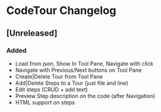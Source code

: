 <!-- Keep a Changelog guide -> https://keepachangelog.com -->

# CodeTour Changelog

## [Unreleased]
### Added
- Load from json, Show In Tool Pane, Navigate with click
- Navigate with Previous/Next buttons on Tool Pane
- Create|Delete Tour from Tool Pane
- Add|Delete Steps to a Tour (just file and line)
- Edit steps (CRUD + add text)
- Preview Step description on the code (after Navigation)
- HTML support on steps